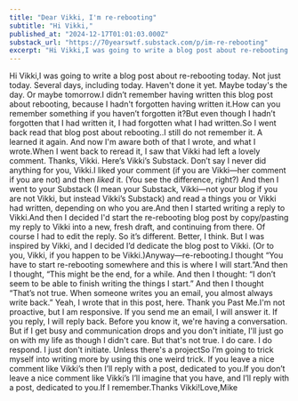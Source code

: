 ```yaml
---
title: "Dear Vikki, I'm re-rebooting"
subtitle: "Hi Vikki,"
published_at: "2024-12-17T01:01:03.000Z"
substack_url: "https://70yearswtf.substack.com/p/im-re-rebooting"
excerpt: "Hi Vikki,I was going to write a blog post about re-rebooting today. Not just today. Several days, including today. Haven't done it yet. Maybe today's the day. Or maybe tomorrow."
---
```

Hi Vikki,I was going to write a blog post about re-rebooting today. Not just today. Several days, including today. Haven't done it yet. Maybe today's the day. Or maybe tomorrow.I didn’t remember having written this blog post about rebooting, because I hadn't forgotten having written it.How can you remember something if you haven’t forgotten it?But even though I hadn’t forgotten that I had written it, I had forgotten what I had written.So I went back read that blog post about rebooting..I still do not remember it. A learned it again. And now I'm aware both of that I wrote, and what I wrote.When I went back to reread it, I saw that Vikki had left a lovely comment. Thanks, Vikki. Here’s Vikki’s Substack. Don’t say I never did anything for you, Vikki.I liked your comment (if you are Vikki—her comment if you are not) and then *liked* it. (You see the difference, right?) And then I went to your Substack (I mean your Substack, Vikki—not your blog if you are not Vikki, but instead Vikki’s Substack) and read a things you or Vikki had written, depending on who you are.And then I started writing a reply to Vikki.And then I decided I'd start the re-rebooting blog post by copy/pasting my reply to Vikki into a new, fresh draft, and continuing from there. Of course I had to edit the reply. So it’s different. Better, I think. But I was inspired by Vikki, and I decided I’d dedicate the blog post to Vikki. (Or to you, Vikki, if you happen to be Vikki.)Anyway—re-rebooting.I thought “You have to start re-rebooting somewhere and this is where I will start.”And then I thought, “This might be the end, for a while. And then I thought: “I don’t seem to be able to finish writing the things I start.” And then I thought “That’s not true. When someone writes you an email, you almost always write back.” Yeah, I wrote that in this post, here. Thank you Past Me.I'm not proactive, but I am responsive. If you send me an email, I will answer it. If you reply, I will reply back. Before you know it, we're having a conversation. But if I get busy and communication drops and you don't initiate, I'll just go on with my life as though I didn't care. But that's not true. I do care. I do respond. I just don't initiate. Unless there's a projectSo I’m going to trick myself into writing more by using this one weird trick. If you leave a nice comment like Vikki’s then I’ll reply with a post, dedicated to you.If you don’t leave a nice comment like Vikki’s I’ll imagine that you have, and I’ll reply with a post, dedicated to you.If I remember.Thanks Vikki!Love,Mike